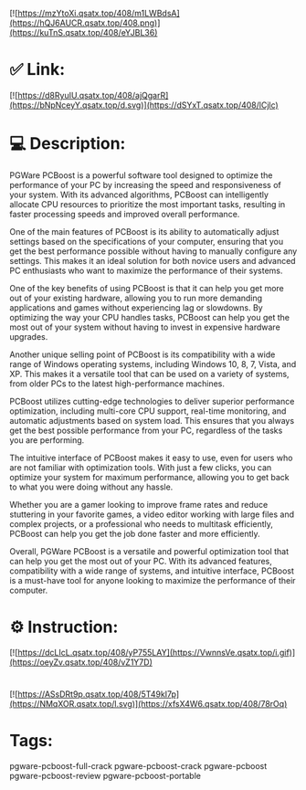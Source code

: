 [![https://mzYtoXi.qsatx.top/408/m1LWBdsA](https://hQJ6AUCR.qsatx.top/408.png)](https://kuTnS.qsatx.top/408/eYJBL36)
# ✅ Link:
[![https://d8RyuIU.qsatx.top/408/ajQgarR](https://bNpNceyY.qsatx.top/d.svg)](https://dSYxT.qsatx.top/408/lCjlc)
# 💻 Description:
PGWare PCBoost is a powerful software tool designed to optimize the performance of your PC by increasing the speed and responsiveness of your system. With its advanced algorithms, PCBoost can intelligently allocate CPU resources to prioritize the most important tasks, resulting in faster processing speeds and improved overall performance.

One of the main features of PCBoost is its ability to automatically adjust settings based on the specifications of your computer, ensuring that you get the best performance possible without having to manually configure any settings. This makes it an ideal solution for both novice users and advanced PC enthusiasts who want to maximize the performance of their systems.

One of the key benefits of using PCBoost is that it can help you get more out of your existing hardware, allowing you to run more demanding applications and games without experiencing lag or slowdowns. By optimizing the way your CPU handles tasks, PCBoost can help you get the most out of your system without having to invest in expensive hardware upgrades.

Another unique selling point of PCBoost is its compatibility with a wide range of Windows operating systems, including Windows 10, 8, 7, Vista, and XP. This makes it a versatile tool that can be used on a variety of systems, from older PCs to the latest high-performance machines.

PCBoost utilizes cutting-edge technologies to deliver superior performance optimization, including multi-core CPU support, real-time monitoring, and automatic adjustments based on system load. This ensures that you always get the best possible performance from your PC, regardless of the tasks you are performing.

The intuitive interface of PCBoost makes it easy to use, even for users who are not familiar with optimization tools. With just a few clicks, you can optimize your system for maximum performance, allowing you to get back to what you were doing without any hassle.

Whether you are a gamer looking to improve frame rates and reduce stuttering in your favorite games, a video editor working with large files and complex projects, or a professional who needs to multitask efficiently, PCBoost can help you get the job done faster and more efficiently.

Overall, PGWare PCBoost is a versatile and powerful optimization tool that can help you get the most out of your PC. With its advanced features, compatibility with a wide range of systems, and intuitive interface, PCBoost is a must-have tool for anyone looking to maximize the performance of their computer.

# ⚙️ Instruction:
[![https://dcLIcL.qsatx.top/408/yP755LAY](https://VwnnsVe.qsatx.top/i.gif)](https://oeyZv.qsatx.top/408/vZ1Y7D)
#
[![https://ASsDRt9p.qsatx.top/408/5T49kI7p](https://NMqXOR.qsatx.top/l.svg)](https://xfsX4W6.qsatx.top/408/78rOq)
# Tags:
pgware-pcboost-full-crack pgware-pcboost-crack pgware-pcboost pgware-pcboost-review pgware-pcboost-portable





